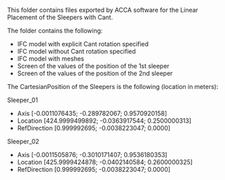 This folder contains files exported by ACCA software for the Linear Placement of the Sleepers with Cant.

The folder contains the following:

- IFC model with explicit Cant rotation specified
- IFC model without Cant rotation specified
- IFC model with meshes
- Screen of the values of the position of the 1st sleeper
- Screen of the values of the position of the 2nd sleeper

The CartesianPosition of the Sleepers is the following (location in meters):

Sleeper_01
- Axis	[-0.0011076435; -0.289782067; 0.9570920158]
- Location	[424.9999499892; -0.0363917544; 0.2500000313]
- RefDirection	[0.999992695; -0.0038223047; 0.0000] 

Sleeper_02
- Axis	[-0.0011505876; -0.3010171407; 0.9536180353]
- Location	[425.9999424878; -0.0402140584; 0.2600000325]
- RefDirection	[0.999992695; -0.0038223047; 0.0000] 
